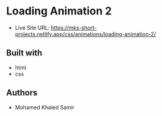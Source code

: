 # Loading Animation 2

- Live Site URL: https://mks-short-projects.netlify.app/css/animations/loading-animation-2/

## Built with

- html
- css

## Authors

- Mohamed Khaled Samir
